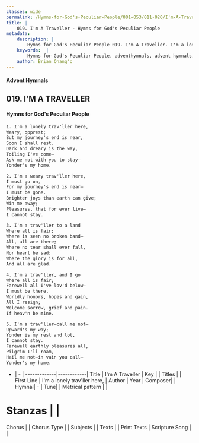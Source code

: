```yaml
---
classes: wide
permalink: /Hymns-for-God's-Peculiar-People/001-053/011-020/I'm-A-Traveller/
title: |
    019. I'm A Traveller - Hymns for God's Peculiar People
metadata:
    description: |
        Hymns for God's Peculiar People 019. I'm A Traveller. I'm a lonely trav'ller here, Weary, opprest; But my journey's end is near, Soon I shall rest. Dark and dreary is the way, Toiling I've come— Ask me not with you to stay— Yonder's my home.  
    keywords:  |
        Hymns for God's Peculiar People, adventhymnals, advent hymnals, I'm A Traveller, I'm a lonely trav'ller here,. 
    author: Brian Onang'o
---
```

#### Advent Hymnals
## 019. I'M A TRAVELLER
####  Hymns for God's Peculiar People
```txt
1. I'm a lonely trav'ller here,
Weary, opprest;
But my journey's end is near,
Soon I shall rest.
Dark and dreary is the way,
Toiling I've come—
Ask me not with you to stay—
Yonder's my home.

2. I'm a weary trav'ller here,
I must go on,
For my journey's end is near—
I must be gone.
Brighter joys than earth can give;
Win me away;
Pleasures, that for ever live—
I cannot stay.

3. I'm a trav'ller to a land
Where all is fair;
Where is seen no broken band—
All, all are there;
Where no tear shall ever fall,
Nor heart be sad;
Where the glory is for all,
And all are glad.

4. I'm a trav'ller, and I go
Where all is fair;
Farewell all I've lov'd below—
I must be there.
Worldly honors, hopes and gain,
All I resign;
Welcome sorrow, grief and pain.
If heav'n be mine.

5. I'm a trav'ller—call me not—
Upward's my way;
Yonder is my rest and lot,
I cannot stay.
Farewell earthly pleasures all,
Pilgrim I'll roam,
Hail me not—in vain you call—
Yonder's my home.


```
- |   -  |
-------------|------------|
Title | I'm A Traveller |
Key |  |
Titles |  |
First Line | I'm a lonely trav'ller here, |
Author | 
Year | 
Composer|  |
Hymnal|  - |
Tune|  |
Metrical pattern | |
# Stanzas |  |
Chorus |  |
Chorus Type |  |
Subjects |  |
Texts |  |
Print Texts | 
Scripture Song |  |
    
